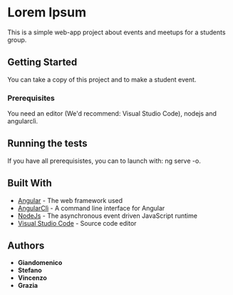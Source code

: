 # Lorem Ipsum

This is a simple web-app project about events and meetups for a students group.

## Getting Started

You can take a copy of this project and to make a student event.

### Prerequisites

You need an editor (We'd recommend: Visual Studio Code), nodejs and angularclì.

## Running the tests

If you have all prerequisistes, you can to launch with: ng serve -o.

## Built With

* [Angular](https://angular.io/) - The web framework used
* [AngularClì](https://cli.angular.io/) - A command line interface for Angular
* [NodeJs](https://nodejs.org/it/) - The asynchronous event driven JavaScript runtime
* [Visual Studio Code](https://code.visualstudio.com/) - Source code editor

## Authors

* **Giandomenico**
* **Stefano**
* **Vincenzo**
* **Grazia**